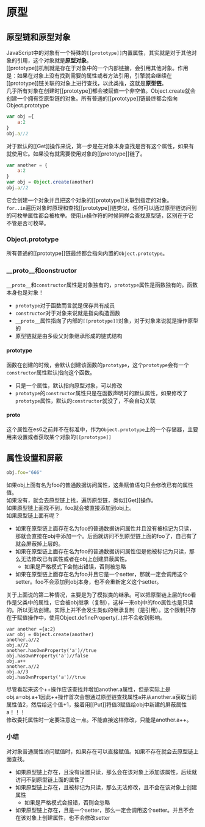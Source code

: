 # 原型

## 原型链和原型对象

JavaScript中的对象有一个特殊的``[[prototype]]``内置属性，其实就是对于其他对象的引用，这个对象就是**原型对象**。  
[[prototype]]机制就是存在于对象中的一个内部链接，会引用其他对象。作用是：如果在对象上没有找到需要的属性或者方法引用，引擎就会继续在[[prototype]]链关联的对象上进行查找，以此类推，这就是**原型链**。  
几乎所有对象在创建时[[prototype]]都会被赋值一个非空值。Object.create就会创建一个拥有空原型链的对象。所有普通的[[prototype]]链最终都会指向Object.prototype

```js
var obj ={
    a:2
}
obj.a//2
```

对于默认的[[Get]]操作来说，第一步是在对象本身查找是否有这个属性，如果有就使用它。如果没有就需要使用对象的[[prototype]]链了。  

```js
var another = {
    a:2
}
var obj = Object.create(another)
obj.a//2
```

它会创建一个对象并且把这个对象的[[prototype]]关联到指定的对象。  
``for..in``遍历对象时原理和查找[[prototype]]链类似，任何可以通过原型链访问到的可枚举属性都会被枚举。使用``in``操作符的时候同样会查找原型链，区别在于它不管是否可枚举。

### Object.prototype

所有普通的[[prototype]]链最终都会指向内置的``Object.prototype``。

### __proto__和constructor

``__proto__``和``constructor``属性是对象独有的，``prototype``属性是函数独有的。函数本身也是对象！

- ``prototype``对于函数而言就是保存共有成员
- ``constructor``对于对象来说就是指向构造函数
- ``__proto__``属性指向了内部的``[[prototype]]``对象，对于对象来说就是操作原型的
- 原型链就是由多级父对象继承形成的链式结构  

#### prototype

函数在创建的时候，会默认创建该函数的``prototype``，这个``prototype``会有一个``constructor``属性默认指向这个函数。

- 只是一个属性，默认指向原型对象，可以修改
- ``prototype``的``constructor``属性只是在函数声明时的默认属性，如果修改了``prototype``属性，默认的``constructor``就没了，不会自动关联

#### proto

这个属性在es6之前并不在标准中，作为``Object.prototype``上的一个存储器，主要用来设置或者获取某个对象的``[[prototype]]``

## 属性设置和屏蔽

```js
obj.foo="666"
```

如果obj上面有名为foo的普通数据访问属性，这条赋值语句只会修改已有的属性值。  
如果没有，就会去原型链上找，遍历原型链，类似[[Get]]操作。  
如果原型链上面找不到，foo就会被直接添加到obj上。  
如果原型链上面有呢？  

- 如果在原型链上面存在名为foo的普通数据访问属性并且没有被标记为只读，那就会直接在obj中添加一个。后面就访问不到原型链上面的foo了，自己有了就会屏蔽掉上层的。
- 如果在原型链上面存在名为foo的普通数据访问属性但是他被标记为只读，那么无法修改已有属性或者在obj上创建屏蔽属性。
  - 如果是严格模式下会抛出错误，否则被忽略
- 如果在原型链上面存在名为foo并且它是一个setter，那就一定会调用这个setter。foo不会添加到obj本身，也不会重新定义这个setter。

关于上面说的第二种情况，主要是为了模拟类的继承。可以把原型链上层的foo看作是父类中的属性，它会被obj继承（复制），这样一来obj中的foo属性也是只读的。所以无法创建。实际上并不会发生类似的继承复制（是引用）。这个限制只存在于赋值操作中，使用Object.defineProperty(..)并不会收到影响。  

```JS
var another ={a:2}
var obj = Object.create(another)
another.a//2
obj.a//2
another.hasOwnProperty('a')//true
obj.hasOwnProperty('a')//false
obj.a++
another.a//2
obj.a//3
obj.hasOwnProperty('a')//true
```

尽管看起来这个++操作应该查找并增加another.a属性，但是实际上是obj.a=obj.a+1因此++操作首次会想通过原型链查找属性a并从another.a获取当前属性值2，然后给这个值+1，接着用[[Put]]将值3赋值给obj中新建的屏蔽属性a！！！  
修改委托属性时一定要注意这一点。不能直接这样修改，只能是another.a++。

### 小结

对对象普通属性访问赋值时，如果存在可以直接赋值。如果不存在就会去原型链上面查找。

- 如果原型链上存在，且没有设置只读，那么会在该对象上添加该属性，后续就访问不到原型链上面的属性了
- 如果原型链上存在，且被标记为只读，那么无法修改，且不会在该对象上创建属性
  - 如果是严格模式会报错，否则会忽略
- 如果原型链上存在，且是一个setter，那么一定会调用这个setter。并且不会在该对象上创建属性，也不会修改setter

